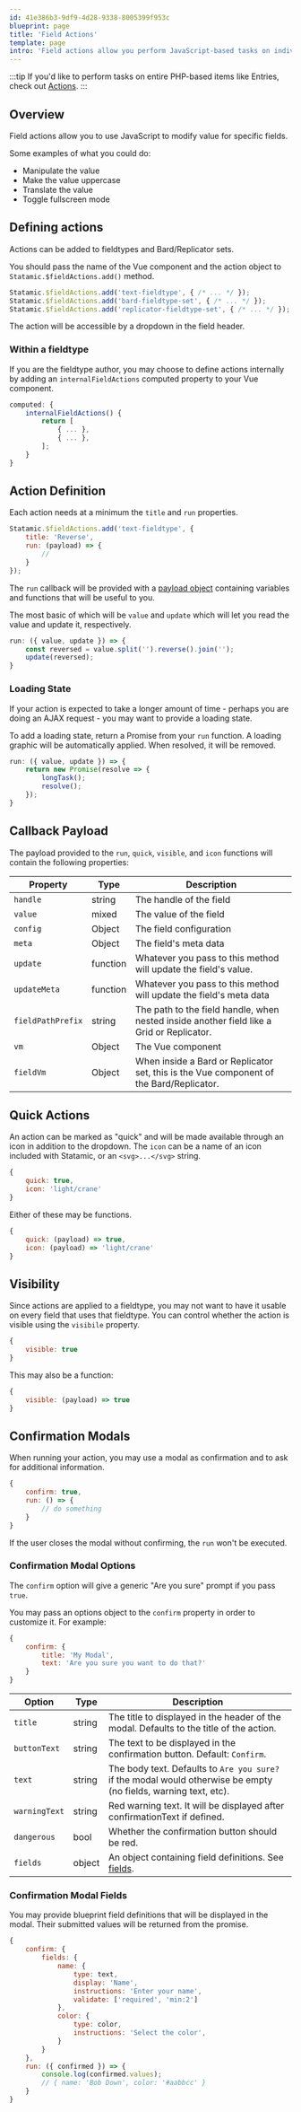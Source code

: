 ```yaml
---
id: 41e386b3-9df9-4d28-9338-8005399f953c
blueprint: page
title: 'Field Actions'
template: page
intro: 'Field actions allow you perform JavaScript-based tasks on individual fields within a publish form.'
---
```

:::tip
If you'd like to perform tasks on entire PHP-based items like Entries, check out [Actions](/extending/actions).
:::

## Overview

Field actions allow you to use JavaScript to modify value for specific fields.

Some examples of what you could do:

- Manipulate the value
- Make the value uppercase
- Translate the value
- Toggle fullscreen mode

## Defining actions

Actions can be added to fieldtypes and Bard/Replicator sets.

You should pass the name of the Vue component and the action object to `Statamic.$fieldActions.add()` method.

```js
Statamic.$fieldActions.add('text-fieldtype', { /* ... */ });
Statamic.$fieldActions.add('bard-fieldtype-set', { /* ... */ });
Statamic.$fieldActions.add('replicator-fieldtype-set', { /* ... */ });
```

The action will be accessible by a dropdown in the field header.

### Within a fieldtype

If you are the fieldtype author, you may choose to define actions internally by adding an `internalFieldActions` computed property to your Vue component.

```js
computed: {
    internalFieldActions() {
        return [
            { ... },  
            { ... },  
        ];
    }    
}
```

## Action Definition

Each action needs at a minimum the `title` and `run` properties.

```js
Statamic.$fieldActions.add('text-fieldtype', {
    title: 'Reverse',
    run: (payload) => {
        //
    }
});
```

The `run` callback will be provided with a [payload object](#callback-payload) containing variables and functions that will be useful to you.

The most basic of which will be `value` and `update` which will let you read the value and update it, respectively.

```js
run: ({ value, update }) => {
    const reversed = value.split('').reverse().join('');
    update(reversed);
}
```

### Loading State

If your action is expected to take a longer amount of time - perhaps you are doing an AJAX request - you may want to provide a loading state.

To add a loading state, return a Promise from your `run` function. A loading graphic will be automatically applied. When resolved, it will be removed.

```js
run: ({ value, update }) => {
    return new Promise(resolve => {
        longTask();
        resolve();
    });
}
```

## Callback Payload

The payload provided to the `run`, `quick`, `visible`, and `icon` functions will contain the following properties:

| Property          | Type     | Description                                                                               |
|-------------------|----------|-------------------------------------------------------------------------------------------|
| `handle`          | string   | The handle of the field                                                                   |
| `value`           | mixed    | The value of the field                                                                    |
| `config`          | Object   | The field configuration                                                                   |
| `meta`            | Object   | The field's meta data                                                                     |
| `update`          | function | Whatever you pass to this method will update the field's value.                           |
| `updateMeta`      | function | Whatever you pass to this method will update the field's meta data                        |
| `fieldPathPrefix` | string   | The path to the field handle, when nested inside another field like a Grid or Replicator. |
| `vm`              | Object   | The Vue component                                                                         |
| `fieldVm`         | Object   | When inside a Bard or Replicator set, this is the Vue component of the Bard/Replicator.   |

## Quick Actions

An action can be marked as "quick" and will be made available through an icon in addition to the dropdown. The `icon` can be a name of an icon included with Statamic, or an `<svg>...</svg>` string.

```js
{
    quick: true,
    icon: 'light/crane'
}
```

Either of these may be functions.

```js
{
    quick: (payload) => true,
    icon: (payload) => 'light/crane'
}
```

## Visibility

Since actions are applied to a fieldtype, you may not want to have it usable on every field that uses that fieldtype. You can control whether the action is visible using the `visibile` property.

```js
{
    visible: true
}
```

This may also be a function:

```js
{
    visible: (payload) => true
}
```

## Confirmation Modals

When running your action, you may use a modal as confirmation and to ask for additional information.

```js
{
    confirm: true,
    run: () => {
        // do something
    }
}
```

If the user closes the modal without confirming, the `run` won't be executed. 

### Confirmation Modal Options

The `confirm` option will give a generic "Are you sure" prompt if you pass `true`. 

You may pass an options object to the `confirm` property in order to customize it. For example:

```js
{
    confirm: {
        title: 'My Modal',
        text: 'Are you sure you want to do that?'
    }
} 
```

| Option        | Type   | Description                                                                                                      |
|---------------|--------|------------------------------------------------------------------------------------------------------------------|
| `title`       | string | The title to displayed in the header of the modal. Defaults to the title of the action.                          |
| `buttonText`  | string | The text to be displayed in the confirmation button. Default: `Confirm`.                                         |
| `text`        | string | The body text. Defaults to `Are you sure?` if the modal would otherwise be empty (no fields, warning text, etc). |
| `warningText` | string | Red warning text. It will be displayed after confirmationText if defined.                                        |
| `dangerous`   | bool   | Whether the confirmation button should be red.                                                                   | 
| `fields`      | object | An object containing field definitions. See [fields](#confirmation-modal-fields).                                |

### Confirmation Modal Fields

You may provide blueprint field definitions that will be displayed in the modal. Their submitted values will be returned from the promise.

```js
{
    confirm: {
        fields: {
            name: {
                type: text,
                display: 'Name',
                instructions: 'Enter your name',
                validate: ['required', 'min:2']
            },
            color: {
                type: color,
                instructions: 'Select the color',
            }
        }
    },
    run: ({ confirmed }) => {
        console.log(confirmed.values);
        // { name: 'Bob Down', color: '#aabbcc' }
    }
}
```

